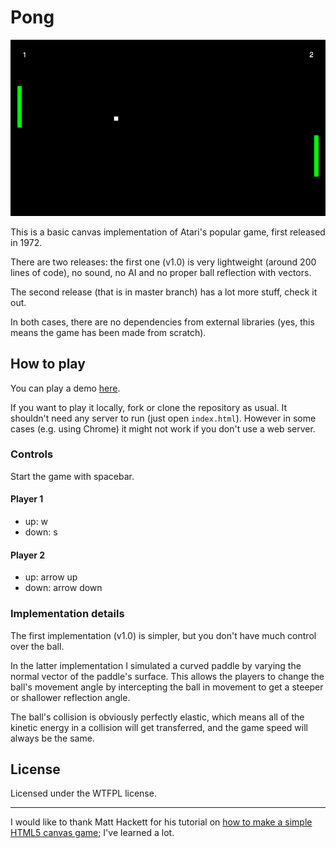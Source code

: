 # Pong

![screenshot]

This is a basic canvas implementation of Atari's popular game, first released in 1972.

There are two releases: the first one (v1.0) is very lightweight (around 200 lines of code), no sound, no AI and no proper ball reflection with vectors.

The second release (that is in master branch) has a lot more stuff, check it out. 

In both cases, there are no dependencies from external libraries (yes, this means the game has been made from scratch).

## How to play

You can play a demo [here](http://www.simonewebdesign.it/games/pong/).

If you want to play it locally, fork or clone the repository as usual. It shouldn't need any server to run (just open `index.html`). However in some cases (e.g. using Chrome) it might not work if you don't use a web server.

### Controls

Start the game with spacebar.

#### Player 1
  - up: w
  - down: s

#### Player 2
  - up: arrow up
  - down: arrow down

### Implementation details

The first implementation (v1.0) is simpler, but you don't have much control over the ball.

In the latter implementation I simulated a curved paddle by varying the normal vector of the paddle's surface. This allows the players to change the ball's movement angle by intercepting the ball in movement to get a steeper or shallower reflection angle.

The ball's collision is obviously perfectly elastic, which means all of the kinetic energy in a collision will get transferred, and the game speed will always be the same.


## License

Licensed under the WTFPL license.

---

I would like to thank Matt Hackett for his tutorial on [how to make a simple HTML5 canvas game](http://www.lostdecadegames.com/how-to-make-a-simple-html5-canvas-game/); I've learned a lot.

[screenshot]: https://raw.githubusercontent.com/dudeOMG/pong/master/pong.png
